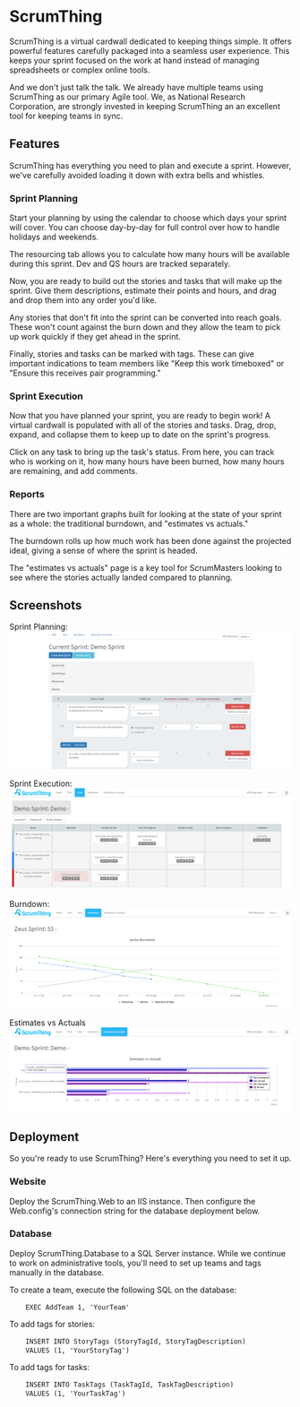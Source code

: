 # ScrumThing
ScrumThing is a virtual cardwall dedicated to keeping things simple.  It offers powerful features carefully packaged into a seamless user experience.  This keeps your sprint focused on the work at hand instead of managing spreadsheets or complex online tools.

And we don't just talk the talk.  We already have multiple teams using ScrumThing as our primary Agile tool.  We, as National Research Corporation, are strongly invested in keeping ScrumThing an an excellent tool for keeping teams in sync.

## Features
ScrumThing has everything you need to plan and execute a sprint.  However, we've carefully avoided loading it down with extra bells and whistles.

### Sprint Planning
Start your planning by using the calendar to choose which days your sprint will cover.  You can choose day-by-day for full control over how to handle holidays and weekends.

The resourcing tab allows you to calculate how many hours will be available during this sprint.  Dev and QS hours are tracked separately.

Now, you are ready to build out the stories and tasks that will make up the sprint.  Give them descriptions, estimate their points and hours, and drag and drop them into any order you'd like.

Any stories that don't fit into the sprint can be converted into reach goals.  These won't count against the burn down and they allow the team to pick up work quickly if they get ahead in the sprint.

Finally, stories and tasks can be marked with tags.  These can give important indications to team members like "Keep this work timeboxed" or "Ensure this receives pair programming."
 
### Sprint Execution
Now that you have planned your sprint, you are ready to begin work!  A virtual cardwall is populated with all of the stories and tasks.  Drag, drop, expand, and collapse them to keep up to date on the sprint's progress.

Click on any task to bring up the task's status.  From here, you can track who is working on it, how many hours have been burned, how many hours are remaining, and add comments.

### Reports
There are two important graphs built for looking at the state of your sprint as a whole: the traditional burndown, and "estimates vs actuals."

The burndown rolls up how much work has been done against the projected ideal, giving a sense of where the sprint is headed.

The "estimates vs actuals" page is a key tool for ScrumMasters looking to see where the stories actually landed compared to planning.

## Screenshots
Sprint Planning:
![Plan sprint](https://raw.githubusercontent.com/NationalResearchCorporation/ScrumThing/master/Screenshots/PlanSprint.png)

Sprint Execution:
![View Sprint](https://raw.githubusercontent.com/NationalResearchCorporation/ScrumThing/master/Screenshots/ViewSprint.png)

Burndown:
![Burndown](https://raw.githubusercontent.com/NationalResearchCorporation/ScrumThing/master/Screenshots/Burndown.PNG)

Estimates vs Actuals
![Estimates vs Actuals](https://raw.githubusercontent.com/NationalResearchCorporation/ScrumThing/master/Screenshots/EstimatesVsActuals.PNG)

## Deployment
So you're ready to use ScrumThing?  Here's everything you need to set it up.

### Website
Deploy the ScrumThing.Web to an IIS instance.  Then configure the Web.config's connection string for the database deployment below.

### Database
Deploy ScrumThing.Database to a SQL Server instance.  While we continue to work on administrative tools, you'll need to set up teams and tags manually in the database.

To create a team, execute the following SQL on the database:
```
    EXEC AddTeam 1, 'YourTeam'
```

To add tags for stories:
```
    INSERT INTO StoryTags (StoryTagId, StoryTagDescription)
    VALUES (1, 'YourStoryTag')
```

To add tags for tasks:
```
    INSERT INTO TaskTags (TaskTagId, TaskTagDescription)
    VALUES (1, 'YourTaskTag')
```


